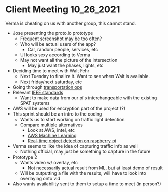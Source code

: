 # Client Meeting 10_26_2021

Verma is cheating on us with another group, this cannot stand.

- Jose presenting the proto.io prototype
    - Frequent screenshot may be too often?
    - Who will be actual users of the app?
        - Car, random people, services, etc
    - UI looks sexy according to Verma
    - May not want all the picture of the intersection
        - May just want the phases, lights, etc
- Deciding time to meet with Walt Fehr
    - Next Tuesday to finalize it. Want to see when Walt is available.
    - Next friday/next saturday, etc
- Going through [transportation ops](https://transportationops.org/spatchallenge/resources/Implementation-Guide)
- Relevant [IEEE standards](https://en.wikipedia.org/wiki/IEEE_802.11p)
    - Want to make data from our pi's interchangeable with the existing SPAT systems
- AWS will be used for encryption part of the project (?)
- This sprint should be an intro to the coding
    - Wants us to start working on traffic light detection
    - Compare multiple alternatives
        - Look at AWS, intel, etc
        - [AWS Machine Learning](https://aws.amazon.com/free/machine-learning/?trk=ps_a131L0000057XooQAE&trkCampaign=acq_paid_search&sc_channel=ps&sc_campaign=acquisition_us&sc_publisher=google&sc_category=Machine%20Learning&sc_country=US&sc_geo=NAMER&sc_outcome=acq&sc_detail=object%20recognition&sc_content=recognition_p&sc_matchtype=p&sc_segment=549437827636&sc_medium=ACQ-P|PS-GO|Non-Brand|Desktop|SU|Machine%20Learning|Recognition|US|EN|Text&s_kwcid=AL!4422!3!549437827636!p!!g!!object%20recognition&ef_id=CjwKCAjwzt6LBhBeEiwAbPGOgWK2beUzDwjvq1y3Y29KSL3vP8WDGXMUdlp3TKutJPOw4bHtbWKjYBoCgjoQAvD_BwE:G:s&s_kwcid=AL!4422!3!549437827636!p!!g!!object%20recognition)
        - [Real-time object detection on raspberry pi](https://towardsdatascience.com/how-to-stream-video-with-real-time-object-detection-on-raspberry-pi-f6503c46c7f9)
- Verma seems to like the idea of capturing traffic info as well
    - Nothing official, may just be something to capture in the future
- Prototype 2
    - Wants video w/ overlay, etc
        - Not necessarily actual result from ML, but at least demo of result
    - Will be outputting a file with the results, will have to look into overlaying onto vid
- Also wants availability sent to them to setup a time to meet (in person?)
